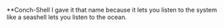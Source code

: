 **Conch-Shell
I gave it that name because it lets you listen to the system like a seashell lets you listen to the ocean.
